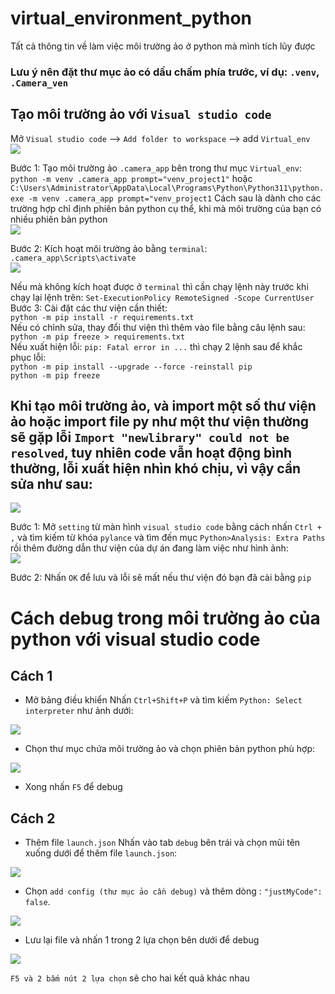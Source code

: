 # virtual_environment_python
Tất cả thông tin về làm việc môi trường ảo ở python mà mình tích lũy được
### Lưu ý nên đặt thư mục ảo có dấu chấm phía trước, ví dụ: `.venv`, `.Camera_ven`  
## Tạo môi trường ảo với `Visual studio code`  
Mở `Visual studio code` --> `Add folder to workspace` --> add `Virtual_env`  
<img src="https://github.com/NguyenDucQuan12/virtual_environment_python/assets/68120446/c9cdf671-c119-4b04-95d4-be1bc6e1990c">  

Bước 1: Tạo môi trường ảo `.camera_app` bên trong thư mục `Virtual_env`:  
`python -m venv .camera_app prompt="venv_project1"` hoặc `C:\Users\Administrator\AppData\Local\Programs\Python\Python311\python.exe -m venv .camera_app prompt="venv_project1` Cách sau là dành cho các trường hợp chỉ định phiên bản python cụ thể, khi mà môi trường của bạn có nhiều phiên bản python  
<img src="https://github.com/NguyenDucQuan12/virtual_environment_python/assets/68120446/a3e0299a-1bf7-4ffe-91ea-d7cdedd99239">  

Bước 2: Kích hoạt môi trường ảo bằng `terminal`:  
`.camera_app\Scripts\activate`  
<img src="https://github.com/NguyenDucQuan12/virtual_environment_python/assets/68120446/c9524d98-9110-4ac7-8289-654b173724d4">  

Nếu mà không kích hoạt được ở `terminal` thì cần chạy lệnh này trước khi chạy lại lệnh trên: `Set-ExecutionPolicy RemoteSigned -Scope CurrentUser`  
Bước 3: Cài đặt các thư viện cần thiết:  
`python -m pip install -r requirements.txt`  
Nếu có chỉnh sửa, thay đổi thư viện thì thêm vào file bằng câu lệnh sau: `python -m pip freeze > requirements.txt`  
Nếu xuất hiện lỗi: `pip: Fatal error in ...` thì chạy 2 lệnh sau để khắc phục lỗi:  
`python -m pip install --upgrade --force -reinstall pip`  
`python -m pip freeze`
## Khi tạo môi trường ảo, và import một số thư viện ảo hoặc import file py như một thư viện thường sẽ gặp lỗi `Import "newlibrary" could not be resolved`, tuy nhiên code vẫn hoạt động bình thường, lỗi xuất hiện nhìn khó chịu, vì vậy cần sửa như sau:  
<img src="https://github.com/NguyenDucQuan12/virtual_environment_python/assets/68120446/99a31ec5-2246-49f8-87a5-c4761e57f158">  

Bước 1: Mở `setting` từ màn hình `visual studio code` bằng cách nhấn `Ctrl + ,` và tìm kiếm từ khóa `pylance` và tìm đến mục `Python>Analysis: Extra Paths` rồi thêm đường dẫn thư viện của dự án đang làm việc như hình ảnh:  
<img src="https://github.com/NguyenDucQuan12/virtual_environment_python/assets/68120446/87d9e523-9a3e-4607-80b2-b2afe68c060b">  

Bước 2: Nhấn `OK` để lưu và lỗi sẽ mất nếu thư viện đó bạn đã cài bằng `pip`  
# Cách debug trong môi trường ảo của python với visual studio code
## Cách 1
* Mở bảng điều khiển
Nhấn `Ctrl+Shift+P` và tìm kiếm `Python: Select interpreter` như ảnh dưới:  
<img src="https://github.com/NguyenDucQuan12/get_rtsp_ipcamera/assets/68120446/613483fe-14b9-4440-b795-adc6a0d5718f">

* Chọn thư mục chứa môi trường ảo và chọn phiên bản python phù hợp:  
<img src="https://github.com/NguyenDucQuan12/get_rtsp_ipcamera/assets/68120446/72e84611-498d-44df-9875-c90a97dc83b2">  

* Xong nhấn `F5` để debug  
## Cách 2  
* Thêm file `launch.json`
Nhấn vào tab `debug` bên trái và chọn mũi tên xuống dưới để thêm file `launch.json`:  
<img src="https://github.com/NguyenDucQuan12/get_rtsp_ipcamera/assets/68120446/b1729e14-5f8a-470b-913d-ad4f6e276335">
 
* Chọn `add config (thư mục ảo cần debug)` và thêm dòng : `"justMyCode": false`.  
<img src="https://github.com/NguyenDucQuan12/get_rtsp_ipcamera/assets/68120446/209c40aa-44d2-4806-aafb-505c0d188056">  

* Lưu lại file và nhấn 1 trong 2 lựa chọn bên dưới để debug
<img src="https://github.com/NguyenDucQuan12/virtual_environment_python/assets/68120446/dd3fae7f-113c-46f4-8203-80ffd7418a54">  

`F5 và 2 bấm nút 2 lựa chọn` sẽ cho hai kết quả khác nhau  
